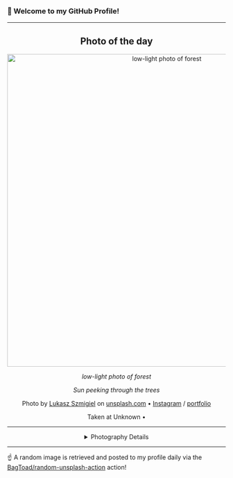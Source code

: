 ### 👋 Welcome to my GitHub Profile!

----
<div align="center">

## Photo of the day
  
  <a href="https://unsplash.com/photos/low-light-photo-of-forest-2ShvY8Lf6l0"><img width="720" src="https://images.unsplash.com/photo-1426170042593-200f250dfdaf?crop=entropy&cs=tinysrgb&fit=max&fm=jpg&ixid=M3w1OTQ0OTd8MHwxfHJhbmRvbXx8fHx8fHx8fDE3MjE4ODc3MDN8&ixlib=rb-4.0.3&q=80&w=1080" alt="low-light photo of forest"></a>
  
  <em>low-light photo of forest</em>
  
  <em>Sun peeking through the trees</em>

  Photo by [Lukasz Szmigiel](https://photo.szmigiel.design/) on [unsplash.com](https://unsplash.com/) • [Instagram](https://instagram.com/lukasz.szmigiel) / [portfolio](https://photo.szmigiel.design/)
  
  Taken at Unknown • 
  
  ---
  
<details>
<summary>Photography Details</summary>
  
| Parameter     | Value |
| ------------- | ----- |
| Camera Model  | Canon EOS 7D |
| Exposure Time | 1/800 |
| Aperture      | 1.8 |
| Focal Length  | 50.0 |
| ISO           | 100 |
| Location      | Unknown (null) |
| Coordinates   | Latitude null, Longitude null |

</details>

</div>

----

☝️ A random image is retrieved and posted to my profile daily via the [BagToad/random-unsplash-action](https://github.com/BagToad/random-unsplash-action) action!
